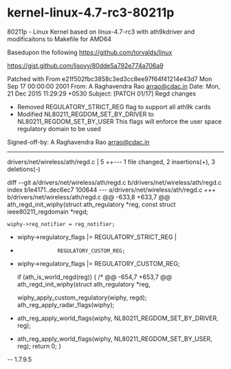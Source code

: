 # kernel-linux-4.7-rc3-80211p
80211p - Linux Kernel based on linux-4.7-rc3 with ath9kdriver and modificaitons to Makefile for AMD64

Basedupon the following
https://github.com/torvalds/linux

https://gist.github.com/lisovy/80dde5a792e774a706a9

Patched with
From e21f502fbc3858c3ed3cc8ee97f64f41214e43d7 Mon Sep 17 00:00:00 2001
From: A Raghavendra Rao <arrao@cdac.in>
Date: Mon, 21 Dec 2015 11:29:29 +0530
Subject: [PATCH 01/17] Regd changes

- Removed REGULATORY_STRICT_REG flag to support all ath9k cards
- Modified NL80211_REGDOM_SET_BY_DRIVER to NL80211_REGDOM_SET_BY_USER
  This flags will enforce the user space regulatory domain to be used

Signed-off-by: A Raghavendra Rao <arrao@cdac.in>

---
 drivers/net/wireless/ath/regd.c |    5 ++---
 1 file changed, 2 insertions(+), 3 deletions(-)

diff --git a/drivers/net/wireless/ath/regd.c b/drivers/net/wireless/ath/regd.c
index b1e4171..dec6ec7 100644
--- a/drivers/net/wireless/ath/regd.c
+++ b/drivers/net/wireless/ath/regd.c
@@ -633,8 +633,7 @@ ath_regd_init_wiphy(struct ath_regulatory *reg,
    const struct ieee80211_regdomain *regd;

    wiphy->reg_notifier = reg_notifier;
-   wiphy->regulatory_flags |= REGULATORY_STRICT_REG |
-                  REGULATORY_CUSTOM_REG;
+   wiphy->regulatory_flags |= REGULATORY_CUSTOM_REG;

    if (ath_is_world_regd(reg)) {
        /*
@@ -654,7 +653,7 @@ ath_regd_init_wiphy(struct ath_regulatory *reg,

    wiphy_apply_custom_regulatory(wiphy, regd);
    ath_reg_apply_radar_flags(wiphy);
-   ath_reg_apply_world_flags(wiphy, NL80211_REGDOM_SET_BY_DRIVER, reg);
+   ath_reg_apply_world_flags(wiphy, NL80211_REGDOM_SET_BY_USER, reg);
    return 0;
 }

-- 
1.7.9.5
